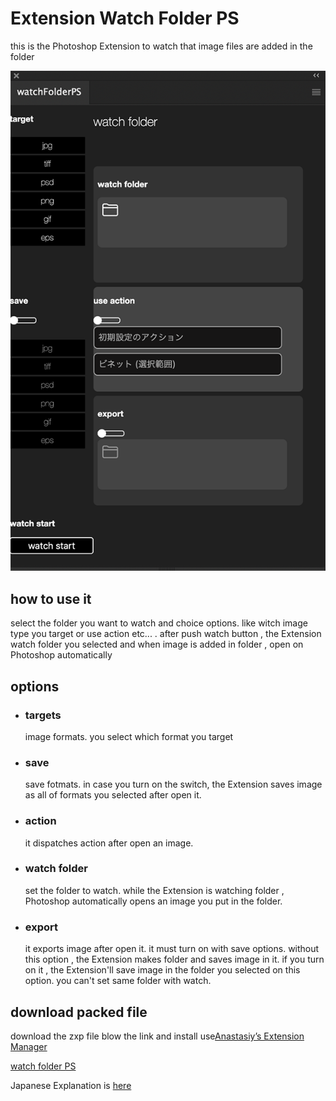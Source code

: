 <h1>Extension Watch Folder PS</h1>
<p>this is the Photoshop Extension to watch that image files are added in the folder</p>

<img src="readmeImg/panel.png">

<h2>how to use it</h2>

<p>select the folder you want to watch and choice options. like witch image type you target or use action etc... . after push watch button , the Extension watch folder you selected and when image is added in folder , open on Photoshop automatically</p>

<h2>options</h2>
<ul>
    <li>
        <h3>targets</h3>
        <p>image formats. you select which format you target</p>
    </li>
    <li>
        <h3>save</h3>
        <p>save fotmats. in case you turn on the switch, the Extension saves image as all of formats you selected after open it.</p>
    </li>
    <li>
        <h3>action</h3>
        <p>it dispatches action after open an image.</p>
    </li>
    <li>
        <h3>watch folder</h3>
        <p>
            set the folder to watch. while the Extension is watching folder , Photoshop automatically opens an image you put in the folder.  
        </p>
    </li>
    <li>
        <h3>export</h3>
        <p>
            it exports image after open it. it must turn on with save options. without this option , the Extension makes folder and saves image in it. if you turn on it , the Extension'll save image in the folder you selected on this option. you can't set same folder with watch.
        </p>
    </li>
</ul>

<h2>download packed file</h2>
<p>download the zxp file blow the link and install use<a href="https://install.anastasiy.com/">Anastasiy’s Extension Manager</a></p>
<a href="kawano-shuji.com/strage/watchFolderPS_x2.zxp">watch folder PS</a>

<p>Japanese Explanation is <a href="https://kawano-shuji.com/justdiary/2021/01/15/extension-watchfolderps-ver2/">here</a></p>